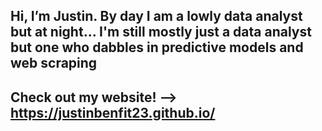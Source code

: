 ## Hi, I’m Justin. By day I am a lowly data analyst but at night... I'm still mostly just a data analyst but one who dabbles in predictive models and web scraping
## Check out my website! --> https://justinbenfit23.github.io/


<!---
Justinbenfit23/Justinbenfit23 is a ✨ special ✨ repository because its `README.md` (this file) appears on your GitHub profile.
You can click the Preview link to take a look at your changes.
--->
